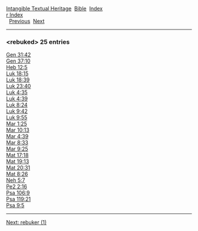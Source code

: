 [Intangible Textual Heritage](../../index)  [Bible](../index) 
[Index](index)   
[r Index](_r_)  
  [Previous](c09204)  [Next](c09206) 

------------------------------------------------------------------------

### &lt;rebuked&gt; 25 entries

[Gen 31:42](../kjv/gen031.htm#042)  
[Gen 37:10](../kjv/gen037.htm#010)  
[Heb 12:5](../kjv/heb012.htm#005)  
[Luk 18:15](../kjv/luk018.htm#015)  
[Luk 18:39](../kjv/luk018.htm#039)  
[Luk 23:40](../kjv/luk023.htm#040)  
[Luk 4:35](../kjv/luk004.htm#035)  
[Luk 4:39](../kjv/luk004.htm#039)  
[Luk 8:24](../kjv/luk008.htm#024)  
[Luk 9:42](../kjv/luk009.htm#042)  
[Luk 9:55](../kjv/luk009.htm#055)  
[Mar 1:25](../kjv/mar001.htm#025)  
[Mar 10:13](../kjv/mar010.htm#013)  
[Mar 4:39](../kjv/mar004.htm#039)  
[Mar 8:33](../kjv/mar008.htm#033)  
[Mar 9:25](../kjv/mar009.htm#025)  
[Mat 17:18](../kjv/mat017.htm#018)  
[Mat 19:13](../kjv/mat019.htm#013)  
[Mat 20:31](../kjv/mat020.htm#031)  
[Mat 8:26](../kjv/mat008.htm#026)  
[Neh 5:7](../kjv/neh005.htm#007)  
[Pe2 2:16](../kjv/pe2002.htm#016)  
[Psa 106:9](../kjv/psa106.htm#009)  
[Psa 119:21](../kjv/psa119.htm#021)  
[Psa 9:5](../kjv/psa009.htm#005)  

------------------------------------------------------------------------

[Next: rebuker (1)](c09206)
